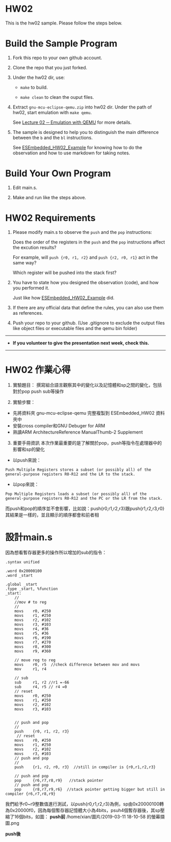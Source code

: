 HW02
===
This is the hw02 sample. Please follow the steps below.

# Build the Sample Program

1. Fork this repo to your own github account.

2. Clone the repo that you just forked.

3. Under the hw02 dir, use:

	* `make` to build.

	* `make clean` to clean the ouput files.

4. Extract `gnu-mcu-eclipse-qemu.zip` into hw02 dir. Under the path of hw02, start emulation with `make qemu`.

	See [Lecture 02 ─ Emulation with QEMU] for more details.

5. The sample is designed to help you to distinguish the main difference between the `b` and the `bl` instructions.  

	See [ESEmbedded_HW02_Example] for knowing how to do the observation and how to use markdown for taking notes.

# Build Your Own Program

1. Edit main.s.

2. Make and run like the steps above.

# HW02 Requirements

1. Please modify main.s to observe the `push` and the `pop` instructions:  

	Does the order of the registers in the `push` and the `pop` instructions affect the excution results?  

	For example, will `push {r0, r1, r2}` and `push {r2, r0, r1}` act in the same way?  

	Which register will be pushed into the stack first?

2. You have to state how you designed the observation (code), and how you performed it.  

	Just like how [ESEmbedded_HW02_Example] did.

3. If there are any official data that define the rules, you can also use them as references.

4. Push your repo to your github. (Use .gitignore to exclude the output files like object files or executable files and the qemu bin folder)

[Lecture 02 ─ Emulation with QEMU]: http://www.nc.es.ncku.edu.tw/course/embedded/02/#Emulation-with-QEMU
[ESEmbedded_HW02_Example]: https://github.com/vwxyzjimmy/ESEmbedded_HW02_Example

--------------------

-  **If you volunteer to give the presentation next week, check this.**

--------------------
# HW02 作業心得

1. 實驗題目：
撰寫組合語言觀察其中的變化以及記憶體和sp之間的變化，包括對於pop push sub等操作

2. 實驗步驟：
  - 先將資料夾 gnu-mcu-eclipse-qemu 完整複製到 ESEmbedded_HW02 資料夾中
  - 安裝cross compiler和GNU Debuger for ARM
  - 熟讀ARM ArchitectureReference ManualThumb-2 Supplement
3. 重要手冊資訊
本次作業最重要的是了解關於pop，push等指令在處理器中的影響和sp的變化
- 以push來說：
```
Push Multiple Registers stores a subset (or possibly all) of the general-purpose registers R0-R12 and the LR to the stack.
```
- 以pop來說：
```
Pop Multiple Registers loads a subset (or possibly all) of the general-purpose registers R0-R12 and the PC or the LR from the stack.
```
而push和pop的順序並不會影響，比如說：push{r0,r1,r2,r3}跟push{r1,r2,r3,r0}其結果是一樣的，並且顯示的順序都會和前者相
# 設計main.s 
因為想看暫存器更多的操作所以增加的sub的指令：
```
.syntax unified

.word 0x20000100
.word _start

.global _start
.type _start, %function
_start:
	//
	//mov # to reg
	//
	movs	r0,	#250
	movs	r1,	#250
	movs	r2,	#102
	movs	r3,	#103
	movs    r4, #36
	movs    r5, #36
	movs    r6, #190
	movs    r7, #270
	movs    r8, #300
	movs    r9, #360
    
	// move reg to reg
    movs    r0, r5  //check difference between mov and movs 
	mov     r1, r4

	// sub 
	sub     r1, r2 //r1 =-66
	sub     r4, r5 // r4 =0
    // reset
	movs	r0,	#250
	movs	r1,	#250
	movs	r2,	#102
	movs	r3,	#103


	// push and pop
	//
    push	{r0, r1, r2, r3}
	 // reset
	movs	r0,	#250
	movs	r1,	#250
	movs	r2,	#102
	movs	r3,	#103
	// push and pop
	//
    push	{r1, r2, r0, r3}  //still in compiler is {r0,r1,r2,r3}

	// push and pop
    pop     {r6,r7,r8,r9}   //stack pointer 
    // push and pop
	pop     {r8,r7,r9,r6}  //stack pointer getting bigger but still in compiler {r6,r7,r8,r9}
```
我們給予r0~r9整數值進行測試，以push{r0,r1,r2,r3}為例，sp由0x20000100轉為0x20000f0，因為每個暫存器記憶體大小為4bits，psuh4個暫存器後，其sp壓縮了16個bits，如圖：
**push前**
/home/xian/圖片/2019-03-11 18-10-58 的螢幕擷圖.png

**push後**



